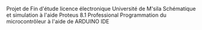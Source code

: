 Projet de Fin d'étude licence électronique Université de M'sila 
Schématique et simulation à l'aide Proteus 8.1 Professional 
Programmation du microcontrôleur à l'aide de ARDUINO IDE 
